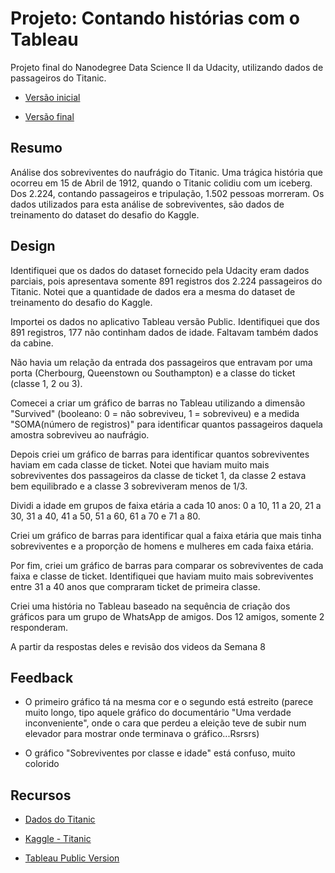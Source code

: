 # Projeto: Contando histórias com o Tableau

Projeto final do Nanodegree Data Science II da Udacity, utilizando dados de passageiros do Titanic.

* [Versão inicial](https://public.tableau.com/profile/cleber.yamamoto#!/vizhome/Titanic_story_v1_1/Titanic_story_v1)

* [Versão final](https://public.tableau.com/profile/cleber.yamamoto#!/vizhome/Titanic_story_final/Titanic_story_final)



## Resumo

Análise dos sobreviventes do naufrágio do Titanic. Uma trágica história que ocorreu em 15 de Abril de 1912, quando o Titanic colidiu com um iceberg.
Dos 2.224, contando passageiros e tripulação, 1.502 pessoas morreram.
Os dados utilizados para esta análise de sobreviventes, são dados de treinamento do dataset do desafio do Kaggle.



## Design

Identifiquei que os dados do dataset fornecido pela Udacity eram dados parciais, pois apresentava somente 891 registros dos 2.224 passageiros do Titanic. Notei que a quantidade de dados era a mesma do dataset de treinamento do desafio do Kaggle.

Importei os dados no aplicativo Tableau versão Public. Identifiquei que dos 891 registros, 177 não continham dados de idade. Faltavam também dados da cabine.

Não havia um relação da entrada dos passageiros que entravam por uma porta (Cherbourg, Queenstown ou Southampton) e a classe do ticket (classe 1, 2 ou 3).

Comecei a criar um gráfico de barras no Tableau utilizando a dimensão "Survived" (booleano: 0 = não sobreviveu, 1 = sobreviveu) e a medida "SOMA(número de registros)" para identificar quantos passageiros daquela amostra sobreviveu ao naufrágio.

Depois criei um gráfico de barras para identificar quantos sobreviventes haviam em cada classe de ticket. Notei que haviam muito mais sobreviventes dos passageiros da classe de ticket 1, da classe 2 estava bem equilibrado e a classe 3 sobreviveram menos de 1/3.

Dividi a idade em grupos de faixa etária a cada 10 anos: 0 a 10, 11 a 20, 21 a 30, 31 a 40, 41 a 50, 51 a 60, 61 a 70 e 71 a 80.

Criei um gráfico de barras para identificar qual a faixa etária que mais tinha sobreviventes e a proporção de homens e mulheres em cada faixa etária.

Por fim, criei um gráfico de barras para comparar os sobreviventes de cada faixa e classe de ticket. Identifiquei que haviam muito mais sobreviventes entre 31 a 40 anos que compraram ticket de primeira classe.

Criei uma história no Tableau baseado na sequência de criação dos gráficos para um grupo de WhatsApp de amigos. Dos 12 amigos, somente 2 responderam.

A partir da respostas deles e revisão dos videos da Semana 8 




## Feedback

* O primeiro gráfico tá na mesma cor e o segundo está estreito (parece muito longo, tipo aquele gráfico do documentário "Uma verdade inconveniente", onde o cara que perdeu a eleição teve de subir num elevador para mostrar onde terminava o gráfico...Rsrsrs)

* O gráfico "Sobreviventes por classe e idade" está confuso, muito colorido




## Recursos

* [Dados do Titanic](https://www.google.com/url?q=https://d17h27t6h515a5.cloudfront.net/topher/2017/October/59d54e6d_titanic-data/titanic-data.csv&sa=D&ust=1519745320238000&usg=AFQjCNFrqi3VCegLLwhKWn2iTnYTH3c6tg)

* [Kaggle - Titanic](https://www.kaggle.com/c/titanic)

* [Tableau Public Version](https://public.tableau.com)